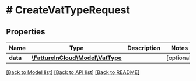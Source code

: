 # # CreateVatTypeRequest

## Properties

Name | Type | Description | Notes
------------ | ------------- | ------------- | -------------
**data** | [**\FattureInCloud\Model\VatType**](VatType.md) |  | [optional]

[[Back to Model list]](../../README.md#models) [[Back to API list]](../../README.md#endpoints) [[Back to README]](../../README.md)
